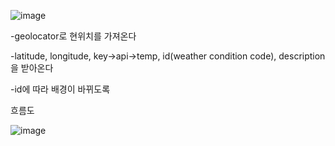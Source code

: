 ![image](https://user-images.githubusercontent.com/32862869/188173262-3c9794fd-d13a-482a-81a9-857c0615f733.png)


-geolocator로 현위치를 가져온다


-latitude, longitude, key->api->temp, id(weather condition code), description을 받아온다


-id에 따라 배경이 바뀌도록




흐름도


![image](https://user-images.githubusercontent.com/32862869/188254883-1d78f2ac-6fe9-4d48-a99e-4829c8e676fe.png)
